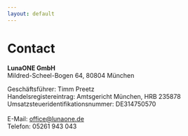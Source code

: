 ```yaml
---
layout: default
---
```


# Contact

**LunaONE GmbH**  
Mildred-Scheel-Bogen 64, 80804 München

Geschäftsführer: Timm Preetz
<br>
Handelsregistereintrag: Amtsgericht München, HRB 235878
<br>
Umsatzsteueridentifikationsnummer: DE314750570
<br>  <br>
E-Mail: office@lunaone.de
<br>
Telefon: 05261 943 043

